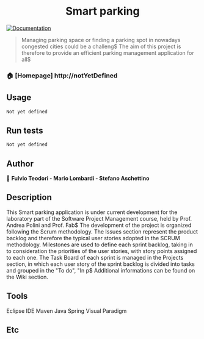 <h1 align="center">Smart parking</h1>
<p>
  <a href="https://github.com/FabrizioFornari/SPM2020-FMS" target="_blank">
    <img alt="Documentation" src="https://img.shields.io/badge/documentation-yes-brightgreen.svg" />
  </a>
</p>

> Managing parking space or finding a parking spot in nowadays congested cities could be a challeng$
The aim of this project is therefore to provide an efficient parking management application for all$

### 🏠 [Homepage] http://notYetDefined

## Usage

```sh
Not yet defined
```

## Run tests

```sh
Not yet defined
```

## Author

👤 **Fulvio Teodori - Mario Lombardi - Stefano Aschettino**


## Description

This Smart parking application is under current development for the laboratory part of the Software Project Management course, held by Prof. Andrea Polini and Prof. Fab$
The development of the project is organized following the Scrum methodology.
The Issues section represent the product backlog and therefore the typical user stories adopted in the SCRUM methodology.
Milestones are used to define each sprint backlog, taking in to consideration the priorities of the user stories, with story points assigned to each one.
The Task Board of each sprint is managed in the Projects section, in which each user story of the sprint backlog is divided into tasks and grouped in the "To do", "In p$
Additional  informations can be found on the Wiki section.

## Tools

Eclipse IDE
Maven
Java Spring
Visual Paradigm

## Etc

